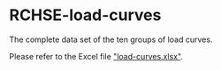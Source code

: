 # RCHSE-load-curves
The complete data set of the ten groups of load curves.

Please refer to the Excel file ["load-curves.xlsx"](./load_curves.xlsx).
